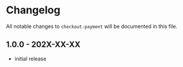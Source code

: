 # Changelog

All notable changes to `checkout-payment` will be documented in this file.

## 1.0.0 - 202X-XX-XX

- initial release
